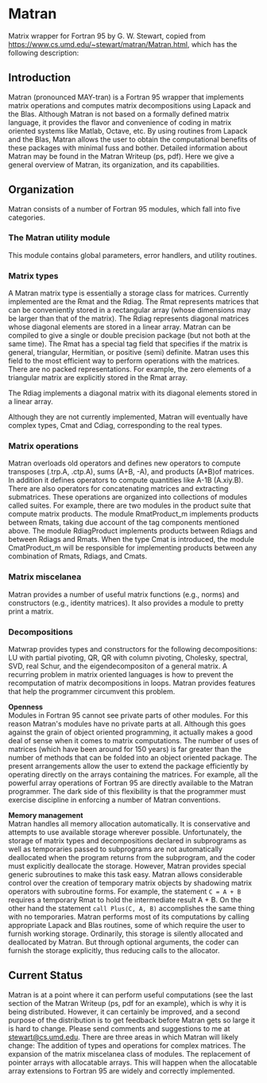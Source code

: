 # Matran
Matrix wrapper for Fortran 95 by G. W. Stewart, copied from https://www.cs.umd.edu/~stewart/matran/Matran.html, which has the following description:

## Introduction
Matran (pronounced MAY-tran) is a Fortran 95 wrapper that implements matrix operations and computes matrix decompositions using Lapack and the Blas. Although Matran is not based on a formally defined matrix language, it provides the flavor and convenience of coding in matrix oriented systems like Matlab, Octave, etc. By using routines from Lapack and the Blas, Matran allows the user to obtain the computational benefits of these packages with minimal fuss and bother.
Detailed information about Matran may be found in the Matran Writeup (ps, pdf). Here we give a general overview of Matran, its organization, and its capabilities.

## Organization
Matran consists of a number of Fortran 95 modules, which fall into five categories.

### The Matran utility module
This module contains global parameters, error handlers, and utility routines.

### Matrix types
A Matran matrix type is essentially a storage class for matrices. Currently implemented are the Rmat and the Rdiag. The Rmat represents matrices that can be conveniently stored in a rectangular array (whose dimensions may be larger than that of the matrix). The Rdiag represents diagonal matrices whose diagonal elements are stored in a linear array. Matran can be compiled to give a single or double precision package (but not both at the same time).
The Rmat has a special tag field that specifies if the matrix is general, triangular, Hermitian, or positive (semi) definite. Matran uses this field to the most efficient way to perform operations with the matrices. There are no packed representations. For example, the zero elements of a triangular matrix are explicitly stored in the Rmat array.

The Rdiag implements a diagonal matrix with its diagonal elements stored in a linear array.

Although they are not currently implemented, Matran will eventually have complex types, Cmat and Cdiag, corresponding to the real types.

### Matrix operations
Matran overloads old operators and defines new operators to compute transposes (.trp.A, .ctp.A), sums (A+B, -A), and products (A*B)of matrices. In addition it defines operators to compute quantities like A-1B (A.xiy.B). There are also operators for concatenating matrices and extracting submatrices.
These operations are organized into collections of modules called suites. For example, there are two modules in the product suite that compute matrix products. The module RmatProduct_m implements products between Rmats, taking due account of the tag components mentioned above. The module RdiagProduct implements products between Rdiags and between Rdiags and Rmats. When the type Cmat is introduced, the module CmatProduct_m will be responsible for implementing products between any combination of Rmats, Rdiags, and Cmats.

### Matrix miscelanea
Matran provides a number of useful matrix functions (e.g., norms) and constructors (e.g., identity matrices). It also provides a module to pretty print a matrix.

### Decompositions
Matwrap provides types and constructors for the following decompositions: LU with partial pivoting, QR, QR with column pivoting, Cholesky, spectral, SVD, real Schur, and the eigendecompositon of a general matrix.
A recurring problem in matrix oriented languages is how to prevent the recomputation of matrix decompositions in loops. Matran provides features that help the programmer circumvent this problem.

<b>Openness</b><br>
Modules in Fortran 95 cannot see private parts of other modules. For this reason Matran's modules have no private parts at all. Although this goes against the grain of object oriented programming, it actually makes a good deal of sense when it comes to matrix computations. The number of uses of matrices (which have been around for 150 years) is far greater than the number of methods that can be folded into an object oriented package. The present arrangements allow the user to extend the package efficiently by operating directly on the arrays containing the matrices. For example, all the powerful array operations of Fortran 95 are directly available to the Matran programmer. The dark side of this flexibility is that the programmer must exercise discipline in enforcing a number of Matran conventions.

<b>Memory management</b><br>
Matran handles all memory allocation automatically. It is conservative and attempts to use available storage wherever possible. Unfortunately, the storage of matrix types and decompositions declared in subprograms as well as temporaries passed to subprograms are not automatically deallocated when the program returns from the subprogram, and the coder must explicitly deallocate the storage. However, Matran provides special generic subroutines to make this task easy.
Matran allows considerable control over the creation of temporary matrix objects by shadowing matrix operators with subroutine forms. For example, the statement `C = A + B`
requires a temporary Rmat to hold the intermediate result A + B. On the other hand the statement `call Plus(C, A, B)` accomplishes the same thing with no temporaries.
Matran performs most of its computations by calling appropriate Lapack and Blas routines, some of which require the user to furnish working storage. Ordinarily, this storage is silently allocated and deallocated by Matran. But through optional arguments, the coder can furnish the storage explicitly, thus reducing calls to the allocator.

## Current Status
Matran is at a point where it can perform useful computations (see the last section of the Matran Writeup (ps, pdf for an example), which is why it is being distributed. However, it can certainly be improved, and a second purpose of the distribution is to get feedback before Matran gets so large it is hard to change. Please send comments and suggestions to me at stewart@cs.umd.edu. There are three areas in which Matran will likely change:
The addition of types and operations for complex matrices.
The expansion of the matrix miscelanea class of modules.
The replacement of pointer arrays with allocatable arrays. This will happen when the allocatable array extensions to Fortran 95 are widely and correctly implemented.
